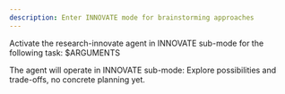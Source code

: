 ```yaml
---
description: Enter INNOVATE mode for brainstorming approaches
---
```


Activate the research-innovate agent in INNOVATE sub-mode for the following task:
$ARGUMENTS

The agent will operate in INNOVATE sub-mode: Explore possibilities and trade-offs, no concrete planning yet.